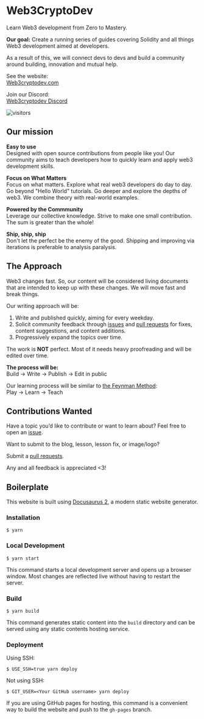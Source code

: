 # Web3CryptoDev

Learn Web3 development from Zero to Mastery.

**Our goal:** Create a running series of guides covering Solidity and all things Web3 development aimed at developers.

As a result of this, we will connect devs to devs and build a community around building, innovation and mutual help.

See the website:  \
[Web3cryptodev.com](https://www.web3cryptodev.com/)

Join our Discord:  \
[Web3cryptodev Discord](https://discord.gg/PqVhBKxSKb)

![visitors](https://visitor-badge.glitch.me/badge?page_id=https://github.com/tesla809/BuildersETH/)

## Our mission

**Easy to use**  
Designed with open source contributions from people like you! Our community aims to teach developers how to quickly learn and apply web3 development skills.

**Focus on What Matters**  
Focus on what matters. Explore what real web3 developers do day to day. Go beyond "Hello World" tutorials. Go deeper and explore the depths of web3. We combine theory with real-world examples.

**Powered by the Commmunity**  
Leverage our collective knowledge. Strive to make one small contribution. The sum is greater than the whole!

**Ship, ship, ship**  
Don't let the perfect be the enemy of the good. Shipping and improving via iterations is preferable to analysis paralysis.

## The Approach

Web3 changes fast. So, our content will be considered living documents that are intended to keep up with these changes. We will move fast and break things.

Our writing approach will be:

1. Write and published quickly, aiming for every weekday.
2. Solicit community feedback through [issues](https://github.com/tesla809/BuildersETH) and [pull requests](https://github.com/tesla809/BuildersETH/pulls) for fixes, content suggestions, and content additions.
3. Progressively expand the topics over time.

The work is **NOT** perfect. Most of it needs heavy proofreading and will be edited over time.

**The process will be:**  
Build -> Write -> Publish -> Edit in public

Our learning process will be similar to [the Feynman Method](https://blog.doist.com/feynman-technique/):  
Play -> Learn -> Teach

## Contributions Wanted

Have a topic you’d like to contribute or want to learn about? Feel free to open an [issue](https://github.com/tesla809/BuildersETH/issues).

Want to submit to the blog, lesson, lesson fix, or image/logo?

Submit a [pull requests](https://github.com/tesla809/BuildersETH/pulls).

Any and all feedback is appreciated <3!

## Boilerplate

This website is built using [Docusaurus 2](https://docusaurus.io/), a modern static website generator.

### Installation

```
$ yarn
```

### Local Development

```
$ yarn start
```

This command starts a local development server and opens up a browser window. Most changes are reflected live without having to restart the server.

### Build

```
$ yarn build
```

This command generates static content into the `build` directory and can be served using any static contents hosting service.

### Deployment

Using SSH:

```
$ USE_SSH=true yarn deploy
```

Not using SSH:

```
$ GIT_USER=<Your GitHub username> yarn deploy
```

If you are using GitHub pages for hosting, this command is a convenient way to build the website and push to the `gh-pages` branch.
